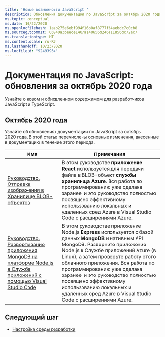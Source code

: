 ```yaml
---
title: 'Новые возможности JavaScript '
description: Обновления документации по JavaScript за октябрь 2020 года
ms.topic: conceptual
ms.date: 10/22/2020
ms.openlocfilehash: 1aab275e6ebf994f16b0af8777f64aebdc7c0cb8
ms.sourcegitcommit: 03240a3beece1407a140656d246e11856dc72ac7
ms.translationtype: HT
ms.contentlocale: ru-RU
ms.lasthandoff: 10/23/2020
ms.locfileid: "92493934"
---
```

# <a name="javascript-docs-whats-new-for-october-2020"></a>Документация по JavaScript: обновления за октябрь 2020 года

Узнайте о новом и обновленном содержимом для разработчиков JavaScript и TypeScript.

## <a name="2020-october"></a>Октябрь 2020 года

Узнайте об обновлениях документации по JavaScript за октябрь 2020 года. В этой статье перечислены основные изменения, внесенные в документацию в течение этого периода.

|Имя|Примечания|
|--|--|
|[Руководство. Отправка изображения в Хранилище BLOB-объектов](/azure/developer/javascript/tutorial/browser-file-upload?preview=tutorialFeedback)|В этом руководстве **приложение React** используется для передачи файла в BLOB-объект **службы хранилища Azure**. Вся работа по программированию уже сделана заранее, и это руководство полностью посвящено эффективному использованию локальных и удаленных сред Azure в Visual Studio Code с расширениями Azure.|
|[Руководство. Развертывание приложения MongoDB на платформе Node.js в Службе приложений с помощью Visual Studio Code](/azure/developer/javascript/tutorial/web-app-mongodb?preview=tutorialFeedback)|В этом руководстве приложение Node.js **Express** используется с базой данных **MongoDB** и нативным API MongoDB. Разверните приложение Node.js в Службе приложений Azure (в Linux), а затем проверьте работу этого облачного приложения. Вся работа по программированию уже сделана заранее, и это руководство полностью посвящено эффективному использованию локальных и удаленных сред Azure в Visual Studio Code с расширениями Azure.|

## <a name="next-step"></a>Следующий шаг

* [Настройка среды разработки](/azure/developer/javascript/core/configure-local-development-environment)
